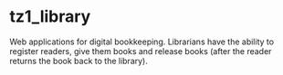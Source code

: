 # tz1_library
Web applications for digital bookkeeping. Librarians have the ability to register readers, give them books and release books (after the reader returns the book back to the library).
